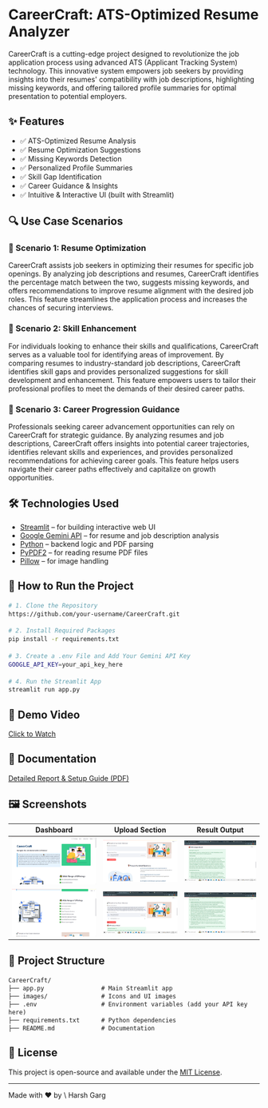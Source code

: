 # CareerCraft: ATS-Optimized Resume Analyzer

CareerCraft is a cutting-edge project designed to revolutionize the job application process using advanced ATS (Applicant Tracking System) technology. This innovative system empowers job seekers by providing insights into their resumes' compatibility with job descriptions, highlighting missing keywords, and offering tailored profile summaries for optimal presentation to potential employers.

## ✨ Features

* ✅ ATS-Optimized Resume Analysis
* ✅ Resume Optimization Suggestions
* ✅ Missing Keywords Detection
* ✅ Personalized Profile Summaries
* ✅ Skill Gap Identification
* ✅ Career Guidance & Insights
* ✅ Intuitive & Interactive UI (built with Streamlit)

## 🔍 Use Case Scenarios

### 📌 Scenario 1: Resume Optimization

CareerCraft assists job seekers in optimizing their resumes for specific job openings. By analyzing job descriptions and resumes, CareerCraft identifies the percentage match between the two, suggests missing keywords, and offers recommendations to improve resume alignment with the desired job roles. This feature streamlines the application process and increases the chances of securing interviews.

### 📌 Scenario 2: Skill Enhancement

For individuals looking to enhance their skills and qualifications, CareerCraft serves as a valuable tool for identifying areas of improvement. By comparing resumes to industry-standard job descriptions, CareerCraft identifies skill gaps and provides personalized suggestions for skill development and enhancement. This feature empowers users to tailor their professional profiles to meet the demands of their desired career paths.

### 📌 Scenario 3: Career Progression Guidance

Professionals seeking career advancement opportunities can rely on CareerCraft for strategic guidance. By analyzing resumes and job descriptions, CareerCraft offers insights into potential career trajectories, identifies relevant skills and experiences, and provides personalized recommendations for achieving career goals. This feature helps users navigate their career paths effectively and capitalize on growth opportunities.

## 🛠️ Technologies Used

* [Streamlit](https://streamlit.io) – for building interactive web UI
* [Google Gemini API](https://ai.google.dev/) – for resume and job description analysis
* [Python](https://www.python.org/) – backend logic and PDF parsing
* [PyPDF2](https://pypi.org/project/PyPDF2/) – for reading resume PDF files
* [Pillow](https://pypi.org/project/Pillow/) – for image handling

## 🚀 How to Run the Project

```bash
# 1. Clone the Repository
https://github.com/your-username/CareerCraft.git

# 2. Install Required Packages
pip install -r requirements.txt

# 3. Create a .env File and Add Your Gemini API Key
GOOGLE_API_KEY=your_api_key_here

# 4. Run the Streamlit App
streamlit run app.py
```

## 🎥 Demo Video

[Click to Watch](https://drive.google.com/file/d/1lshz2xTg0vHCvF61sKaPlXIUX8--Vm49/view?usp=sharing)

## 📄 Documentation

[Detailed Report & Setup Guide (PDF)](https://www.example.com/documentation.pdf)

## 🖼️ Screenshots

| Dashboard                   | Upload Section              | Result Output               |
| --------------------------- | --------------------------- | --------------------------- |
| ![Banner](output/ui/intro.png) | ![Upload](output/ui/upload.png) | ![Result](output/result/result1.png) |
| ![Feature](output/ui/feature.png) | ![Upload](output/result/inputData.png) | ![Result](output/result/result2.png) |
## 📁 Project Structure

```
CareerCraft/
├── app.py                # Main Streamlit app
├── images/               # Icons and UI images
├── .env                  # Environment variables (add your API key here)
├── requirements.txt      # Python dependencies
├── README.md             # Documentation
```

## 📜 License

This project is open-source and available under the [MIT License](LICENSE).

---

Made with ❤️ by \ Harsh Garg
